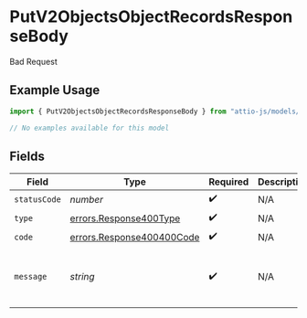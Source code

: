 # PutV2ObjectsObjectRecordsResponseBody

Bad Request

## Example Usage

```typescript
import { PutV2ObjectsObjectRecordsResponseBody } from "attio-js/models/errors";

// No examples available for this model
```

## Fields

| Field                                                                  | Type                                                                   | Required                                                               | Description                                                            | Example                                                                |
| ---------------------------------------------------------------------- | ---------------------------------------------------------------------- | ---------------------------------------------------------------------- | ---------------------------------------------------------------------- | ---------------------------------------------------------------------- |
| `statusCode`                                                           | *number*                                                               | :heavy_check_mark:                                                     | N/A                                                                    |                                                                        |
| `type`                                                                 | [errors.Response400Type](../../models/errors/response400type.md)       | :heavy_check_mark:                                                     | N/A                                                                    |                                                                        |
| `code`                                                                 | [errors.Response400400Code](../../models/errors/response400400code.md) | :heavy_check_mark:                                                     | N/A                                                                    |                                                                        |
| `message`                                                              | *string*                                                               | :heavy_check_mark:                                                     | N/A                                                                    | No attribute was found for matching_attribute slug/ID "my-attribute".  |